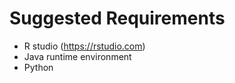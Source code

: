 

Suggested Requirements
===================
- R studio (https://rstudio.com)
- Java runtime environment
- Python

